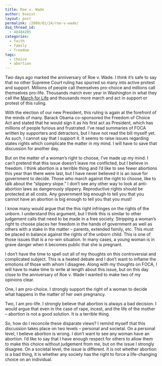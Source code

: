 ```yaml
---
title: Roe v. Wade
author: bsoist
layout: post
permalink: /2009/01/24/roe-v-wade/
dsq_thread_id:
  - 48484205
categories:
  - faith
  - family
  - freedom
tags:
  - choice
  - abortion
---
```

Two days ago marked the anniversary of Roe v. Wade. I think it&#8217;s safe to say that no other Supreme Court ruling has spurred so many into active protest and support. Millions of people call themselves pro-choice and millions call themselves pro-life. Thousands march ever year in Washington in what they call the [March for Life][1] and thousands more march and act in support or protest of this ruling.

With the election of our new President, this ruling is again at the forefront of the minds of many. Barack Obama co-sponsored the Freedom of Choice Act and stated that he would sign it as his first act as President, which has millions of people furious and frustrated. I&#8217;ve read summaries of FOCA written by supporters and detractors, but I have not read the bill myself yet. As such, I cannot say that I support it. It seems to raise issues regarding states rights which complicate the matter in my mind. I will have to save that discussion for another day. 

But on the matter of a woman&#8217;s right to choose, I&#8217;ve made up my mind. I can&#8217;t pretend that this issue doesn&#8217;t leave me conflicted, but I believe in freedom. I think abortion is a terrible thing and I&#8217;d like to see fewer abortions this year than there were last, but I have never believed it is an issue for government to decide. Those who march against the right to choose, like to talk about the &#8220;slippery slope.&#8221; I don&#8217;t see any other way to look at anti-abortion laws as dangerously slippery. Reproductive rights should be protected at all costs. Any government big enough to tell you that you cannot have an abortion is big enough to tell you that you must! 

I know many would argue that the this right infringes on the rights of the unborn. I understand this argument, but I think this is similar to other judgement calls that need to be made in a free society. Stripping a woman&#8217;s right to choose places her freedom in the hands of government as well as others with a stake in the matter &#8211; parents, extended family, etc. This must be placed in balance against the rights of the unborn child. This is one of those issues that is a no-win situation. In many cases, a young woman is in grave danger when it becomes public that she is pregnant. 

I don&#8217;t have the time to spell out all of my thoughts on this controversial and complicated subject. This is a heated debate and I don&#8217;t want to inflame the emotions of those with whom I disagree. Along with my thoughts on FOCA, I will have to make time to write at length about this issue, but on this day close to the anniversary of Roe v. Wade I wanted to make two of my opinions clear.

One, I am pro-choice. I strongly support the right of a woman to decide what happens in the matter of her own pregnancy.

Two, I am pro-life. I strongly believe that abortion is always a bad decision. I would argue that even in the case of rape, incest, and the life of the mother &#8211; abortion is not a good solution. It is a terrible thing. 

So, how do I reconcile these disparate views? I remind myself that this discussion takes place on two levels &#8211; personal and societal. On a personal level, I believe abortion is wrong. I don&#8217;t want to see any woman have an abortion. I&#8217;d like to say that I have enough respect for others to allow them to make this choice without judgement from me, but on the issue I strongly disagree. On a societal level, the issue is different. It is not whether abortion is a bad thing, it is whether any society has the right to force a life-changing choice on an individual.

 [1]: http://www.marchforlife.org/

